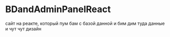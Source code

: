 # BDandAdminPanelReact
сайт на реакте, который пум бам с базой данной и бим дим туда данные и чут чут дизайн
